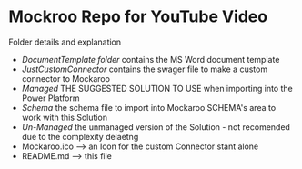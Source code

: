 # Mockroo Repo for YouTube Video

Folder details and explanation

- *DocumentTemplate folder* contains the MS Word document template
- *JustCustomConnector* contains the swager file to make a custom connector to Mockaroo
- *Managed* THE SUGGESTED SOLUTION TO USE when importing into the Power Platform
- *Schema* the schema file to import into Mockaroo SCHEMA's area to work with this Solution
- *Un-Managed* the unmanaged version of the Solution - not recomended due to the complexity delaetng
- Mockaroo.ico --> an Icon for the custom Connector stant alone
- README.md --> this file
